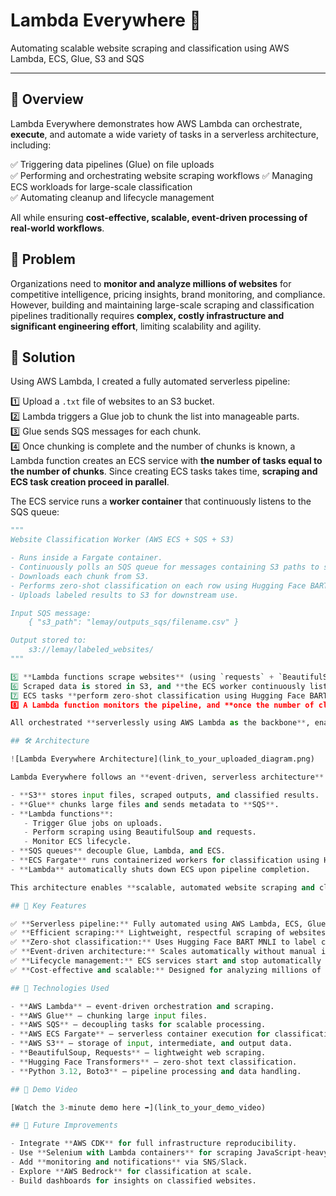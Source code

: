 # Lambda Everywhere 🚀

Automating scalable website scraping and classification using AWS Lambda, ECS, Glue, S3 and SQS

---

## 📌 Overview

Lambda Everywhere demonstrates how AWS Lambda can orchestrate, **execute**, and automate a wide variety of tasks in a serverless architecture, including:

✅ Triggering data pipelines (Glue) on file uploads  
✅ Performing and orchestrating website scraping workflows
✅ Managing ECS workloads for large-scale classification  
✅ Automating cleanup and lifecycle management

All while ensuring **cost-effective, scalable, event-driven processing of real-world workflows**.

## 🩶 Problem

Organizations need to **monitor and analyze millions of websites** for competitive intelligence, pricing insights, brand monitoring, and compliance. However, building and maintaining large-scale scraping and classification pipelines traditionally requires **complex, costly infrastructure and significant engineering effort**, limiting scalability and agility.


## 🚀 Solution

Using AWS Lambda, I created a fully automated serverless pipeline:

1️⃣ Upload a `.txt` file of websites to an S3 bucket.  
2️⃣ Lambda triggers a Glue job to chunk the list into manageable parts.  
3️⃣ Glue sends SQS messages for each chunk.  
4️⃣ Once chunking is complete and the number of chunks is known, a Lambda function creates an ECS service with **the number of tasks equal to the number of chunks**. Since creating ECS tasks takes time, **scraping and ECS task creation proceed in parallel**.

The ECS service runs a **worker container** that continuously listens to the SQS queue:

```python
"""
Website Classification Worker (AWS ECS + SQS + S3)

- Runs inside a Fargate container.
- Continuously polls an SQS queue for messages containing S3 paths to scraped CSV chunks.
- Downloads each chunk from S3.
- Performs zero-shot classification on each row using Hugging Face BART MNLI.
- Uploads labeled results to S3 for downstream use.

Input SQS message:
    { "s3_path": "lemay/outputs_sqs/filename.csv" }

Output stored to:
    s3://lemay/labeled_websites/
"""

5️⃣ **Lambda functions scrape websites** (using `requests` + `BeautifulSoup`), respecting `robots.txt`, and summarize page content into structured text suitable for classification. **Since this project runs in a sandbox environment, I could not allocate sufficient resources to Lambda to use Selenium for JavaScript-heavy websites, so the scraper focuses on efficiently extracting content from static and lightweight pages.**
6️⃣ Scraped data is stored in S3, and **the ECS worker continuously listening to the SQS queue picks up new chunks for classification**.  
7️⃣ ECS tasks **perform zero-shot classification using Hugging Face BART MNLI** inside the container, labeling each website's content (e.g., `news`, `education`, `shopping`).  
8️⃣ A Lambda function monitors the pipeline, and **once the number of classified files in the S3 output bucket matches the number of chunks**, the Lambda **automatically deletes the ECS service**, completing the pipeline.

All orchestrated **serverlessly using AWS Lambda as the backbone**, enabling scalable, cost-efficient processing of large-scale website scraping and classification workflows.

## 🛠️ Architecture

![Lambda Everywhere Architecture](link_to_your_uploaded_diagram.png)

Lambda Everywhere follows an **event-driven, serverless architecture**:

- **S3** stores input files, scraped outputs, and classified results.
- **Glue** chunks large files and sends metadata to **SQS**.
- **Lambda functions**:
   - Trigger Glue jobs on uploads.
   - Perform scraping using BeautifulSoup and requests.
   - Monitor ECS lifecycle.
- **SQS queues** decouple Glue, Lambda, and ECS.
- **ECS Fargate** runs containerized workers for classification using Hugging Face.
- **Lambda** automatically shuts down ECS upon pipeline completion.

This architecture enables **scalable, automated website scraping and classification without manual intervention or persistent servers.**

## 🌟 Key Features

✅ **Serverless pipeline:** Fully automated using AWS Lambda, ECS, Glue, S3, and SQS.  
✅ **Efficient scraping:** Lightweight, respectful scraping of websites with structured summaries.  
✅ **Zero-shot classification:** Uses Hugging Face BART MNLI to label content without task-specific fine-tuning.  
✅ **Event-driven architecture:** Scales automatically without manual intervention.  
✅ **Lifecycle management:** ECS services start and stop automatically based on pipeline progress.  
✅ **Cost-effective and scalable:** Designed for analyzing millions of websites efficiently.

## 🧩 Technologies Used

- **AWS Lambda** – event-driven orchestration and scraping.
- **AWS Glue** – chunking large input files.
- **AWS SQS** – decoupling tasks for scalable processing.
- **AWS ECS Fargate** – serverless container execution for classification.
- **AWS S3** – storage of input, intermediate, and output data.
- **BeautifulSoup, Requests** – lightweight web scraping.
- **Hugging Face Transformers** – zero-shot text classification.
- **Python 3.12, Boto3** – pipeline processing and data handling.

## 🎥 Demo Video

[Watch the 3-minute demo here ➡️](link_to_your_demo_video)

## 🚀 Future Improvements

- Integrate **AWS CDK** for full infrastructure reproducibility.
- Use **Selenium with Lambda containers** for scraping JavaScript-heavy websites.
- Add **monitoring and notifications** via SNS/Slack.
- Explore **AWS Bedrock** for classification at scale.
- Build dashboards for insights on classified websites.
